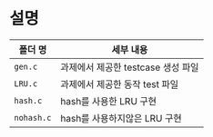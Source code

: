 # 설명
| 폴더 명  | 세부 내용 |
| --- | --- |
| `gen.c`   | 과제에서 제공한 testcase 생성 파일 |
| `LRU.c` | 과제에서 제공한 동작 test 파일 |
| `hash.c` | hash를 사용한 LRU 구현 |
| `nohash.c` | hash를 사용하지않은 LRU 구현 |